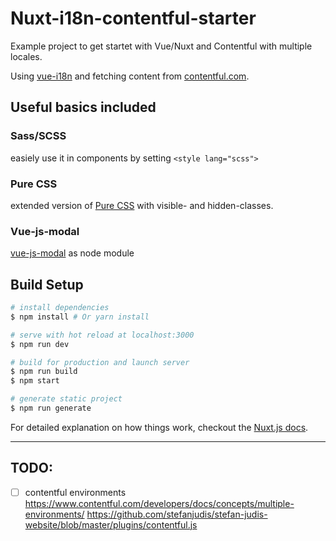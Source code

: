 # Nuxt-i18n-contentful-starter

Example project to get startet with Vue/Nuxt and Contentful with multiple locales.

Using [vue-i18n](https://github.com/kazupon/vue-i18n) and fetching content from [contentful.com](https://www.contentful.com/).



## Useful basics included

### Sass/SCSS
easiely use it in components by setting `<style lang="scss">`

### Pure CSS
extended version of [Pure CSS](http://purecss.io) with visible- and hidden-classes. 

### Vue-js-modal
[vue-js-modal](https://www.npmjs.com/package/vue-js-modal) as node module 


## Build Setup

``` bash
# install dependencies
$ npm install # Or yarn install

# serve with hot reload at localhost:3000
$ npm run dev

# build for production and launch server
$ npm run build
$ npm start

# generate static project
$ npm run generate
```

For detailed explanation on how things work, checkout the [Nuxt.js docs](https://github.com/nuxt/nuxt.js).


---

## TODO:

- [ ] contentful environments 
      https://www.contentful.com/developers/docs/concepts/multiple-environments/
      https://github.com/stefanjudis/stefan-judis-website/blob/master/plugins/contentful.js
